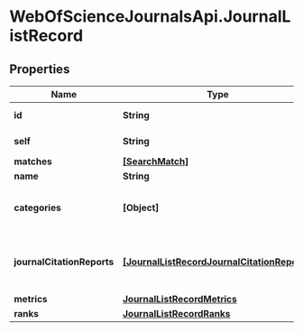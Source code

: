 # WebOfScienceJournalsApi.JournalListRecord

## Properties

Name | Type | Description | Notes
------------ | ------------- | ------------- | -------------
**id** | **String** | Journal unique identifier | [optional] 
**self** | **String** | Link to the journal entity | [optional] 
**matches** | [**[SearchMatch]**](SearchMatch.md) |  | [optional] 
**name** | **String** | Journal full name | [optional] 
**categories** | **[Object]** | List of journal categories with related editions/databases | [optional] 
**journalCitationReports** | [**[JournalListRecordJournalCitationReports]**](JournalListRecordJournalCitationReports.md) | Journal citation report link (only if the filter \&quot;jcrYear\&quot; was selected) | [optional] 
**metrics** | [**JournalListRecordMetrics**](JournalListRecordMetrics.md) |  | [optional] 
**ranks** | [**JournalListRecordRanks**](JournalListRecordRanks.md) |  | [optional] 


